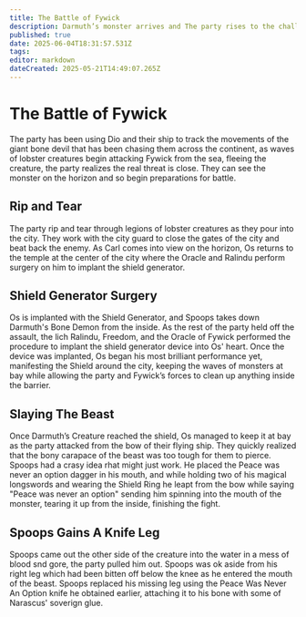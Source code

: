 ```yaml
---
title: The Battle of Fywick
description: Darmuth’s monster arrives and The party rises to the challenge.
published: true
date: 2025-06-04T18:31:57.531Z
tags: 
editor: markdown
dateCreated: 2025-05-21T14:49:07.265Z
---
```


# The Battle of Fywick
The party has been using Dio and their ship to track the movements of the giant bone devil that has been chasing them across the continent, as waves of lobster creatures begin attacking Fywick from the sea, fleeing the creature, the party realizes the real threat is close. They can see the monster on the horizon and so begin preparations for battle.

## Rip and Tear
The party rip and tear through legions of lobster creatures as they pour into the city. They work with the city guard to close the gates of the city and beat back the enemy. As Carl comes into view on the horizon, Os returns to the temple at the center of the city where the Oracle and Ralindu perform surgery on him to implant the shield generator.

## Shield Generator Surgery
Os is implanted with the Shield Generator, and Spoops takes down Darmuth's Bone Demon from the inside. As the rest of the party held off the assault, the lich Ralindu, Freedom, and the Oracle of Fywick performed the procedure to implant the shield generator device into Os' heart. Once the device was implanted, Os began his most brilliant performance yet, manifesting the Shield around the city, keeping the waves of monsters at bay while allowing the party and Fywick’s forces to clean up anything inside the barrier. 

## Slaying The Beast
Once Darmuth’s Creature reached the shield, Os managed to keep it at bay as the party attacked from the bow of their flying ship. They quickly realized that the bony carapace of the beast was too tough for them to pierce. Spoops had a crasy idea rhat might just work. He placed the Peace was never an option dagger in his mouth, and while holding two of his magical longswords and wearing the Shield Ring he leapt from the bow while saying "Peace was never an option" sending him spinning into the mouth of the monster, tearing it up from the inside, finishing the fight. 

## Spoops Gains A Knife Leg
Spoops came out the other side of the creature into the water in a mess of blood snd gore, the party pulled him out. Spoops was ok aside from his right leg which had been bitten off below the knee as he entered the mouth of the beast. Spoops replaced his missing leg using the Peace Was Never An Option knife he obtained earlier, attaching it to his bone with some of Narascus' soverign glue.
